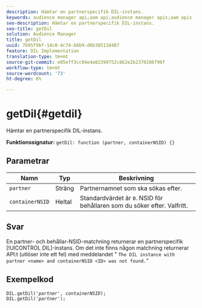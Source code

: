 ```yaml
---
description: Hämtar en partnerspecifik DIL-instans.
keywords: audience manager api;aam api;audience manager apis;aam apis
seo-description: Hämtar en partnerspecifik DIL-instans.
seo-title: getDil
solution: Audience Manager
title: getDil
uuid: 7b95f9bf-14c0-4c74-b6b9-d6b38513d487
feature: DIL Implementation
translation-type: tm+mt
source-git-commit: e05eff3cc04e4a82399752c862e2b2370286f96f
workflow-type: tm+mt
source-wordcount: '73'
ht-degree: 6%

---
```



# getDil{#getdil}

Hämtar en partnerspecifik DIL-instans.

**Funktionssignatur:** `getDil: function (partner, containerNSID) {}`

<!-- r_dil_get_dil.xml -->

## Parametrar

| Namn | Typ | Beskrivning |
|---|---|---|
| `partner` | Sträng | Partnernamnet som ska sökas efter. |
| `containerNSID` | Heltal | Standardvärdet är `0`. NSID för behållaren som du söker efter. Valfritt. |

## Svar

En partner- och behållar-NSID-matchning returnerar en partnerspecifik [!UICONTROL DIL]-instans. Om det inte finns någon matchning returnerar API:t (utlöser inte ett fel) med meddelandet &quot; `The DIL instance with partner <name> and containerNSID <ID> was not found.`&quot;

## Exempelkod

<pre class="java"><code>DIL.getDil('<i>partner</i>', <i>containerNSID</i>); 
DIL.getDil('<i>partner</i>');</code></pre>
